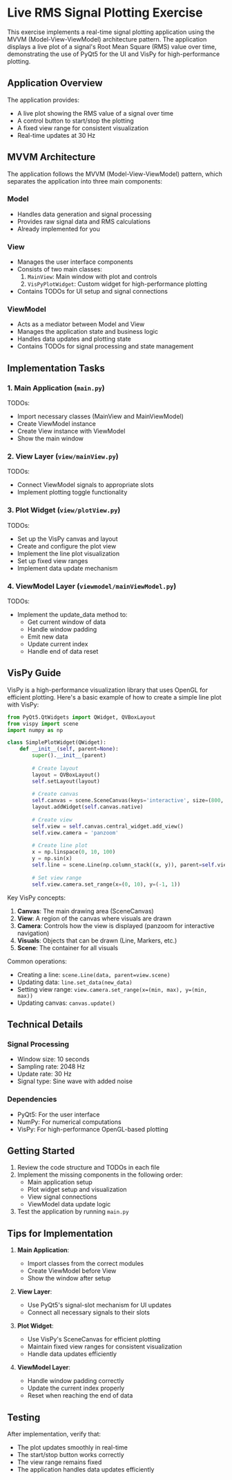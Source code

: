 # Live RMS Signal Plotting Exercise

This exercise implements a real-time signal plotting application using the MVVM (Model-View-ViewModel) architecture pattern. The application displays a live plot of a signal's Root Mean Square (RMS) value over time, demonstrating the use of PyQt5 for the UI and VisPy for high-performance plotting.

## Application Overview

The application provides:
- A live plot showing the RMS value of a signal over time
- A control button to start/stop the plotting
- A fixed view range for consistent visualization
- Real-time updates at 30 Hz

## MVVM Architecture

The application follows the MVVM (Model-View-ViewModel) pattern, which separates the application into three main components:

### Model
- Handles data generation and signal processing
- Provides raw signal data and RMS calculations
- Already implemented for you

### View
- Manages the user interface components
- Consists of two main classes:
  1. `MainView`: Main window with plot and controls
  2. `VisPyPlotWidget`: Custom widget for high-performance plotting
- Contains TODOs for UI setup and signal connections

### ViewModel
- Acts as a mediator between Model and View
- Manages the application state and business logic
- Handles data updates and plotting state
- Contains TODOs for signal processing and state management

## Implementation Tasks

### 1. Main Application (`main.py`)
TODOs:
- Import necessary classes (MainView and MainViewModel)
- Create ViewModel instance
- Create View instance with ViewModel
- Show the main window

### 2. View Layer (`view/mainView.py`)
TODOs:
- Connect ViewModel signals to appropriate slots
- Implement plotting toggle functionality

### 3. Plot Widget (`view/plotView.py`)
TODOs:
- Set up the VisPy canvas and layout
- Create and configure the plot view
- Implement the line plot visualization
- Set up fixed view ranges
- Implement data update mechanism

### 4. ViewModel Layer (`viewmodel/mainViewModel.py`)
TODOs:
- Implement the update_data method to:
  - Get current window of data
  - Handle window padding
  - Emit new data
  - Update current index
  - Handle end of data reset

## VisPy Guide

VisPy is a high-performance visualization library that uses OpenGL for efficient plotting. Here's a basic example of how to create a simple line plot with VisPy:

```python
from PyQt5.QtWidgets import QWidget, QVBoxLayout
from vispy import scene
import numpy as np

class SimplePlotWidget(QWidget):
    def __init__(self, parent=None):
        super().__init__(parent)
        
        # Create layout
        layout = QVBoxLayout()
        self.setLayout(layout)
        
        # Create canvas
        self.canvas = scene.SceneCanvas(keys='interactive', size=(800, 400))
        layout.addWidget(self.canvas.native)
        
        # Create view
        self.view = self.canvas.central_widget.add_view()
        self.view.camera = 'panzoom'
        
        # Create line plot
        x = np.linspace(0, 10, 100)
        y = np.sin(x)
        self.line = scene.Line(np.column_stack((x, y)), parent=self.view.scene)
        
        # Set view range
        self.view.camera.set_range(x=(0, 10), y=(-1, 1))
```

Key VisPy concepts:
1. **Canvas**: The main drawing area (SceneCanvas)
2. **View**: A region of the canvas where visuals are drawn
3. **Camera**: Controls how the view is displayed (panzoom for interactive navigation)
4. **Visuals**: Objects that can be drawn (Line, Markers, etc.)
5. **Scene**: The container for all visuals

Common operations:
- Creating a line: `scene.Line(data, parent=view.scene)`
- Updating data: `line.set_data(new_data)`
- Setting view range: `view.camera.set_range(x=(min, max), y=(min, max))`
- Updating canvas: `canvas.update()`

## Technical Details

### Signal Processing
- Window size: 10 seconds
- Sampling rate: 2048 Hz
- Update rate: 30 Hz
- Signal type: Sine wave with added noise

### Dependencies
- PyQt5: For the user interface
- NumPy: For numerical computations
- VisPy: For high-performance OpenGL-based plotting

## Getting Started

1. Review the code structure and TODOs in each file
2. Implement the missing components in the following order:
   - Main application setup
   - Plot widget setup and visualization
   - View signal connections
   - ViewModel data update logic
3. Test the application by running `main.py`

## Tips for Implementation

1. **Main Application**:
   - Import classes from the correct modules
   - Create ViewModel before View
   - Show the window after setup

2. **View Layer**:
   - Use PyQt5's signal-slot mechanism for UI updates
   - Connect all necessary signals to their slots

3. **Plot Widget**:
   - Use VisPy's SceneCanvas for efficient plotting
   - Maintain fixed view ranges for consistent visualization
   - Handle data updates efficiently

4. **ViewModel Layer**:
   - Handle window padding correctly
   - Update the current index properly
   - Reset when reaching the end of data

## Testing

After implementation, verify that:
- The plot updates smoothly in real-time
- The start/stop button works correctly
- The view range remains fixed
- The application handles data updates efficiently 